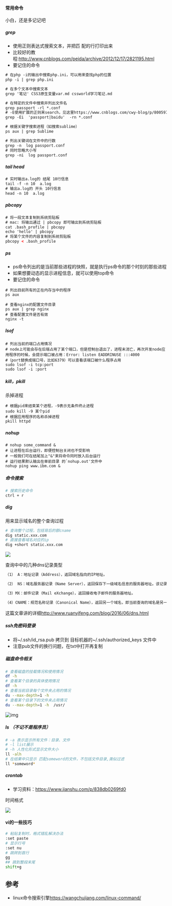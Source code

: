 #### 常用命令
小白，还是多记记吧

##### grep
- 使用正则表达式搜索文本，并把匹 配的行打印出来
- 比较好的教程:<http://www.cnblogs.com/peida/archive/2012/12/17/2821195.html>
- 要记住的命令
```html
# 在php -i的输出中搜索php.ini，可以用来查找php的位置
php -i | grep php.ini

# 在多个文本中搜索文本
grep '笔记' CSS3原生变量var.md cssworld学习笔记.md

# 在特定的文件中搜索并列出文件名
grep passport -rl *.conf
# -E使用扩展的正则来search，见这里https://www.cnblogs.com/cwy-blog/p/8005974.html
grep -Ei  'passport|baidu'  -rn *.conf

# 根据关键字搜索进程（如搜索sublime）
ps aux | grep Sublime

# 列出关键词在文件中的行数
grep -n  log passport.conf
# 同时忽略大小写
grep -ni  log passport.conf


```

##### tail head
```html
# 实时输出a.log的 结尾 10行信息
tail -f -n 10  a.log
# 输出a.log的 开头 10行信息
head -n 10  a.log
```

##### pbcopy
```html
# 将一段文本复制到系统剪贴板
# mac: 将输出通过 | pbcopy 即可输出到系统剪贴板
cat .bash_profile | pbcopy
echo 'hello' | pbcopy
# 将某个文件的内容复制到系统剪贴板
pbcopy < .bash_profile
```

##### ps
- ps命令列出的是当前那些进程的快照，就是执行ps命令的那个时刻的那些进程
- 如果想要动态的显示进程信息，就可以使用top命令
- 要记住的命令
```
# 列出目前所有的正在内存当中的程序
ps aux

# 查看nginx的配置文件目录
ps aux | grep nginx
# 查看配置文件是否有效
nginx -t
```

##### lsof

```
# 列出当前的端口占用情况
# node上可能会存在后端占用了某个端口，但是控制台退出了，进程未消亡，再次开发node应用程序的时候，会提示端口被占用：Error: listen EADDRINUSE :::4000
#（port替换成端口号，比如6379）可以查看该端口被什么程序占用
sudo lsof -i tcp:port
sudo lsof -i :port
```

##### kill，pkill
杀掉进程
```
# 根据pid来结束某个进程，-9表示无条件终止进程
sudo kill -9 某个pid
# 根据应用程序的名称杀掉进程
pkill httpd
```

##### nohup
```
# nohup some_command &
# 让进程在后台运行，即便控制台关闭也不受影响
# 一般我们可在结尾加上"&"来将命令同时放入后台运行
# 运行结果默认输出在单前目录 的`nohup.out'文件中
nohup ping www.ibm.com &
```

##### 命令搜索

```sh
# 搜索历史命令
ctrl + r
```

##### dig

用来显示域名的整个查询过程

```sh
# 查询整个过程，包括背后的额cname
dig static.xxx.com
# 直接查看域名对应的ip
dig +short static.xxx.com

```

![](./asserts/dig.jpg)

查询中中的几种dns记录类型

```sh
（1） A：地址记录（Address），返回域名指向的IP地址。

（2） NS：域名服务器记录（Name Server），返回保存下一级域名信息的服务器地址。该记录只能设置为域名，不能设置为IP地址。

（3）MX：邮件记录（Mail eXchange），返回接收电子邮件的服务器地址。

（4）CNAME：规范名称记录（Canonical Name），返回另一个域名，即当前查询的域名是另一个域名的跳转
```

这篇文章讲的详细<http://www.ruanyifeng.com/blog/2016/06/dns.html>

##### ssh免密码登录
- 将~/.ssh/id_rsa.pub 拷贝到 目标机器的~/.ssh/authorized_keys 文件中
- 注意pub文件的换行问题，在txt中打开再复制

##### 磁盘命令相关

```sh
# 查看磁盘的挂载情况和使用情况
df -h
# 查看某个目录的具体使用情况
df -h
# 查看当前目录每个文件夹占用的情况
du --max-depth=1 -h
# 查看某个目录下的文件夹占用情况
du --max-depth=1 -h  /usr/
```
![img](./asserts/df1.png)

##### ls （不记不是程序员）

```sh
# -a 表示显示所有文件：目录、文件
# -l list展示
# -h 人性化形式显示文件大小
ll -alh
# 在结果中只显示 匹配someword的文件，不包括文件目录,类似过滤
ll *someword*
```
##### crontab

- 学习资料：<https://www.jianshu.com/p/838db0269fd0>


时间格式

![](./asserts/crontab/time.png)

#### vi的一些技巧

```sh
# 粘贴复制时，格式错乱解决办法
:set paste
# 显示行号
:set nu
# 跳转到首行
gg
## 跳到整段末尾
shift+g
```

## 参考

- linux命令搜索引擎<https://wangchujiang.com/linux-command/>
